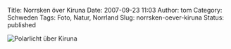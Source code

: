 Title: Norrsken över Kiruna
Date: 2007-09-23 11:03
Author: tom
Category: Schweden
Tags: Foto, Natur, Norrland
Slug: norrsken-oever-kiruna
Status: published

![Polarlicht über
Kiruna](/pic/norrsken1_s.jpg "Polarlicht über Kiruna")

